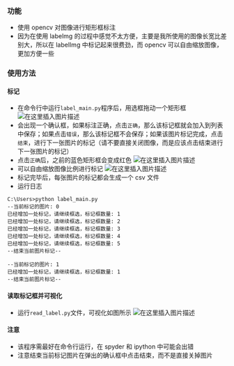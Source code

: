 ### 功能
* 使用 opencv 对图像进行矩形框标注
* 因为在使用 labelmg 的过程中感觉不太方便，主要是我所使用的图像长宽比差别大，所以在 labelImg 中标记起来很费劲，而 opencv 可以自由缩放图像，更加方便一些

### 使用方法
#### 标记
* 在命令行中运行`label_main.py`程序后，用选框拖动一个矩形框
![在这里插入图片描述](https://img-blog.csdnimg.cn/929c0d6cfcf6435eb8893799f118ebea.png?x-oss-process=image/watermark,type_d3F5LXplbmhlaQ,shadow_50,text_Q1NETiBAcWlhbnhpbmdxeA==,size_20,color_FFFFFF,t_70,g_se,x_16)
* 会出现一个确认框，如果标注正确，点击`正确`，那么该标记框就会加入到列表中保存；如果点击`错误`，那么该标记框不会保存；如果该图片标记完成，点击`结束`，进行下一张图片的标记（请不要直接关闭图像，而是应该点击结束进行下一张图片的标记）
* 点击`正确`后，之前的蓝色矩形框会变成红色
![在这里插入图片描述](https://img-blog.csdnimg.cn/9bb69ecc866d48de90f110db29789f73.png?x-oss-process=image/watermark,type_d3F5LXplbmhlaQ,shadow_50,text_Q1NETiBAcWlhbnhpbmdxeA==,size_20,color_FFFFFF,t_70,g_se,x_16)
* 可以自由缩放图像比例进行标记
![在这里插入图片描述](https://img-blog.csdnimg.cn/23d88e4d6ce44e1e94cb415c8cdef7b0.png?x-oss-process=image/watermark,type_d3F5LXplbmhlaQ,shadow_50,text_Q1NETiBAcWlhbnhpbmdxeA==,size_18,color_FFFFFF,t_70,g_se,x_16)
* 标记完毕后，每张图片的标记都会生成一个 csv 文件
* 运行日志
```shell
C:\Users>python label_main.py
--当前标记的图片: 0
已经增加一处标记，请继续框选，标记框数量: 1
已经增加一处标记，请继续框选，标记框数量: 2
已经增加一处标记，请继续框选，标记框数量: 3
已经增加一处标记，请继续框选，标记框数量: 4
已经增加一处标记，请继续框选，标记框数量: 5
--结束当前图片标记--

--当前标记的图片: 1
已经增加一处标记，请继续框选，标记框数量: 1
--结束当前图片标记--
```
#### 读取标记框并可视化
* 运行`read_label.py`文件，可视化如图所示
![在这里插入图片描述](https://img-blog.csdnimg.cn/e30b616dfc2e4736b9aac9fb71bfe59a.png?x-oss-process=image/watermark,type_d3F5LXplbmhlaQ,shadow_50,text_Q1NETiBAcWlhbnhpbmdxeA==,size_20,color_FFFFFF,t_70,g_se,x_16)
#### 注意
*  该程序需最好在命令行运行，在 spyder 和 ipython 中可能会出错
* 注意结束当前标记图片在弹出的确认框中点击结束，而不是直接关掉图片
